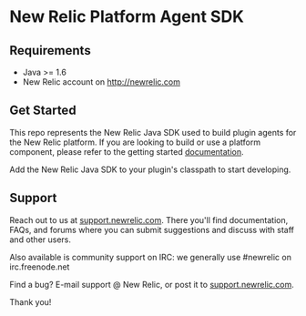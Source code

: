 # New Relic Platform Agent SDK #

## Requirements ##

* Java >= 1.6
* New Relic account on http://newrelic.com

## Get Started ##

This repo represents the New Relic Java SDK used to build plugin agents for
the New Relic platform. If you are
looking to build or use a platform component, please refer to the 
getting started [documentation](http://newrelic.com/docs/platform/plugin-development).

Add the New Relic Java SDK to your plugin's classpath to start developing.

## Support ##

Reach out to us at
[support.newrelic.com](http://support.newrelic.com/).
There you'll find documentation, FAQs, and forums where you can submit
suggestions and discuss with staff and other users.

Also available is community support on IRC: we generally use #newrelic
on irc.freenode.net

Find a bug?  E-mail support @  New Relic, or post it to [support.newrelic.com](http://support.newrelic.com/).

Thank you!